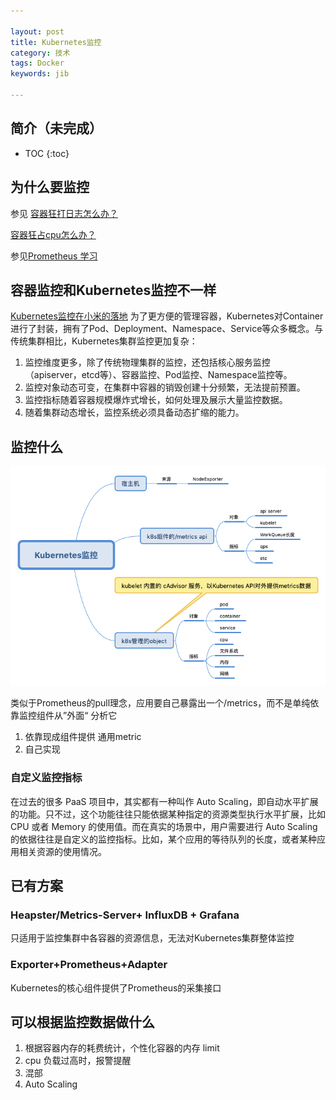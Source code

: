 ```yaml
---

layout: post
title: Kubernetes监控
category: 技术
tags: Docker
keywords: jib

---
```


## 简介（未完成）

* TOC
{:toc}

## 为什么要监控

参见 [容器狂打日志怎么办？](http://qiankunli.github.io/2019/03/05/container_log.html)

[容器狂占cpu怎么办？](http://qiankunli.github.io/2019/03/06/container_cpu.html)

参见[Prometheus 学习](http://qiankunli.github.io/2019/03/07/prometheus_intro.html)

## 容器监控和Kubernetes监控不一样

[Kubernetes监控在小米的落地](https://mp.weixin.qq.com/s?__biz=MzA5OTAyNzQ2OA==&mid=2649701770&idx=1&sn=0da70746631327d83447fae182ab9b3d&chksm=889302e9bfe48bff7f8cd6ddbf788653e511bf5dd4fd13cef74421c188c1be34f8d54a14b6fe&mpshare=1&scene=23&srcid=#rd) 为了更方便的管理容器，Kubernetes对Container进行了封装，拥有了Pod、Deployment、Namespace、Service等众多概念。与传统集群相比，Kubernetes集群监控更加复杂：

1. 监控维度更多，除了传统物理集群的监控，还包括核心服务监控（apiserver，etcd等）、容器监控、Pod监控、Namespace监控等。
2. 监控对象动态可变，在集群中容器的销毁创建十分频繁，无法提前预置。
3. 监控指标随着容器规模爆炸式增长，如何处理及展示大量监控数据。
4. 随着集群动态增长，监控系统必须具备动态扩缩的能力。

## 监控什么

![](/public/upload/kubernetes/kubernetes_monitor.png)

类似于Prometheus的pull理念，应用要自己暴露出一个/metrics，而不是单纯依靠监控组件从”外面“ 分析它

1. 依靠现成组件提供 通用metric
2. 自己实现

### 自定义监控指标

在过去的很多 PaaS 项目中，其实都有一种叫作 Auto Scaling，即自动水平扩展的功能。只不过，这个功能往往只能依据某种指定的资源类型执行水平扩展，比如 CPU 或者 Memory 的使用值。而在真实的场景中，用户需要进行 Auto Scaling 的依据往往是自定义的监控指标。比如，某个应用的等待队列的长度，或者某种应用相关资源的使用情况。

## 已有方案

### Heapster/Metrics-Server+ InfluxDB + Grafana

只适用于监控集群中各容器的资源信息，无法对Kubernetes集群整体监控

### Exporter+Prometheus+Adapter

Kubernetes的核心组件提供了Prometheus的采集接口

## 可以根据监控数据做什么

1. 根据容器内存的耗费统计，个性化容器的内存 limit
2. cpu 负载过高时，报警提醒
3. 混部
4. Auto Scaling



